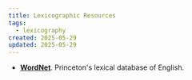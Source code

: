 ```yaml
---
title: Lexicographic Resources
tags:
  - lexicography
created: 2025-05-29
updated: 2025-05-29
---
```


- [**WordNet**](https://wordnet.princeton.edu/). Princeton's lexical database of English.